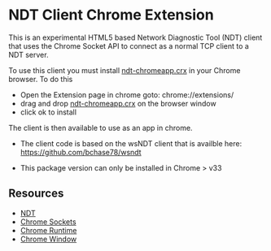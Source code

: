 # NDT Client Chrome Extension

This is an experimental HTML5 based Network Diagnostic Tool (NDT) client that uses the Chrome Socket API to connect as a normal TCP client to a NDT server.

To use this client you must install [ndt-chromeapp.crx](ndt-chromeapp.crx) in your Chrome browser. To do this 

* Open the Extension page in chrome goto: chrome://extensions/
* drag and drop [ndt-chromeapp.crx](ndt-chromeapp.crx) on the browser window
* click ok to install 

The client is then available to use as an app in chrome.

* The client code is based on the wsNDT client that is availble here: https://github.com/bchase78/wsndt

* This package version can only be installed in Chrome > v33


## Resources

* [NDT](https://code.google.com/p/ndt/)
* [Chrome Sockets](https://developer.chrome.com/apps/sockets_tcp)
* [Chrome Runtime](https://developer.chrome.com/apps/app_runtime)
* [Chrome Window](https://developer.chrome.com/apps/app_window)


